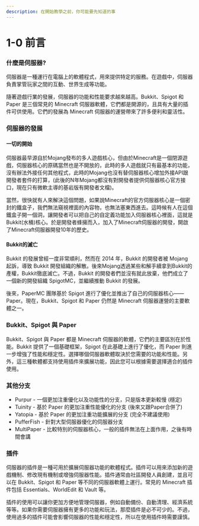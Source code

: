 ```yaml
---
description: 在開始教學之前，你可能要先知道的事
---
```


# 1-0 前言

### 什麼是伺服器?

伺服器是一種運行在電腦上的軟體程式，用來提供特定的服務。在遊戲中，伺服器負責掌管玩家之間的互動、世界生成等功能。

隨著遊戲行業的發展，伺服器的功能和性能要求越來越高。Bukkit、Spigot 和 Paper 是三個常見的 Minecraft 伺服器軟體，它們都是開源的，且具有大量的插件可供使用。它們的發展為 Minecraft 伺服器的運營帶來了許多便利和靈活性。

### 伺服器的發展



#### 一切的開始

伺服器最早源自於Mojang發布的多人遊戲核心，但由於Minecraft是一個閉源遊戲，伺服器核心的原碼當然也是不開放的，此時的多人遊戲就只有最基本的功能，沒有辦法外接任何其他程式，此時的Mojang也沒有替伺服器核心增加外接API跟開發者套件的打算，(此後的N年Mojang都沒有對開發者提供伺服器核心官方接口，現在只有微軟主導的基岩版有開發者文檔)。

當然，很快就有人來解決這個問題，如果說Minecraft的官方伺服器核心是一個密封的鐵盒子，我們無法窺視裡面的內容物，也無法塞東西進去。這時候有人在這個鐵盒子開一個洞，讓開發者可以把自己的自定義功能加入伺服器核心裡面，這就是Bukkit(水桶)核心。於是開發者蜂擁而入，加入了Minecraft伺服器的開發，開啟了Minecraft伺服器開發10年的歷史。

#### Bukkit的滅亡

Bukkit 的發展曾經一度非常順利，然而在 2014 年，Bukkit 的開發者被 Mojang 起訴，導致 Bukkit 開發組織的解散。後來Mojang透過某些和解手續拿到Bukkit的產權，Bukkit徹底滅亡。不過，Bukkit 的開發者們並沒有就此放棄，他們成立了一個新的開發組織 SpigotMC，並繼續推動 Bukkit 的發展。

後來，PaperMC 團隊基於 Spigot 進行了優化並推出了自己的伺服器核心——Paper。現在，Bukkit、Spigot 和 Paper 仍然是 Minecraft 伺服器運營的主要軟體之一。

### Bukkit、Spigot 與 Paper

Bukkit、Spigot 與 Paper 都是 Minecraft 伺服器的軟體，它們的主要區別在於性能。Bukkit 提供了一個基礎框架，Spigot 在此基礎上進行了優化，而 Paper 則進一步增強了性能和穩定性。選擇哪個伺服器軟體取決於您需要的功能和性能。另外，這三種軟體都支持使用插件來擴展功能，因此您可以根據需要選擇適合的插件使用。

### 其他分支

* Purpur - 一個更加注重優化以及功能性的分支，只是版本更新較慢 (穩定)
* Tuinity - 基於 Paper 的更加注重性能優化的分支 (後來又跟Paper合併了)
* Yatopia - 基於 Paper 的更加注重功能擴展的分支 (完全不建議使用)
* PufferFish - 針對大型伺服器優化的伺服器分支
* MultiPaper - 比較特別的伺服器核心，一般的插件無法在上面作用，之後有時間會講

### 插件

伺服器的插件是一種可用於擴展伺服器功能的軟體程式。插件可以用來添加新的遊戲機制、修改現有機制或增強伺服器性能。插件通常由社區開發人員創建，並且可以在 Bukkit、Spigot 和 Paper 等不同的伺服器軟體上運行。常見的 Minecraft 插件包括 Essentials、WorldEdit 和 Vault 等。

插件的使用可以讓你更加方便地管理伺服器，例如自動備份、自動清理、經濟系統等等。如果你需要伺服器擁有更多的功能和玩法，那麼插件是必不可少的。不過，使用過多的插件可能會影響伺服器的性能和穩定性，所以在使用插件時需要謹慎。
